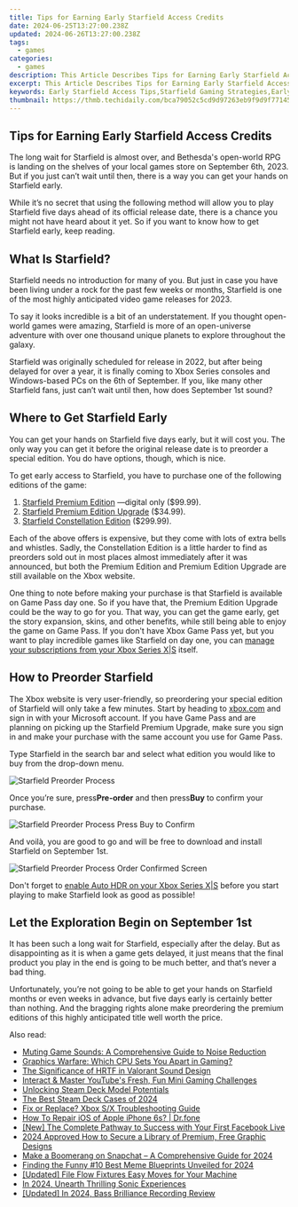 ```yaml
---
title: Tips for Earning Early Starfield Access Credits
date: 2024-06-25T13:27:00.238Z
updated: 2024-06-26T13:27:00.238Z
tags:
  - games
categories:
  - games
description: This Article Describes Tips for Earning Early Starfield Access Credits
excerpt: This Article Describes Tips for Earning Early Starfield Access Credits
keywords: Early Starfield Access Tips,Starfield Gaming Strategies,Early Access Credit Accumulation,Unlock Starfield Rewards Early,Maximize Gaming Credits in Starfield,Starfield Access Strategies 2023,Credits for Early Starfield Entry
thumbnail: https://thmb.techidaily.com/bca79052c5cd9d97263eb9f9d9f77145f2fe6968554def245326bd7e9d126f27.jpg
---
```


## Tips for Earning Early Starfield Access Credits

 The long wait for Starfield is almost over, and Bethesda's open-world RPG is landing on the shelves of your local games store on September 6th, 2023\. But if you just can’t wait until then, there is a way you can get your hands on Starfield early.

 While it’s no secret that using the following method will allow you to play Starfield five days ahead of its official release date, there is a chance you might not have heard about it yet. So if you want to know how to get Starfield early, keep reading.

## What Is Starfield?

 Starfield needs no introduction for many of you. But just in case you have been living under a rock for the past few weeks or months, Starfield is one of the most highly anticipated video game releases for 2023.

 To say it looks incredible is a bit of an understatement. If you thought open-world games were amazing, Starfield is more of an open-universe adventure with over one thousand unique planets to explore throughout the galaxy.

 Starfield was originally scheduled for release in 2022, but after being delayed for over a year, it is finally coming to Xbox Series consoles and Windows-based PCs on the 6th of September. If you, like many other Starfield fans, just can’t wait until then, how does September 1st sound?

## Where to Get Starfield Early

 You can get your hands on Starfield five days early, but it will cost you. The only way you can get it before the original release date is to preorder a special edition. You do have options, though, which is nice.

 To get early access to Starfield, you have to purchase one of the following editions of the game:

1. [Starfield Premium Edition](https://www.xbox.com/en-US/games/store/starfield-premium-edition/9NLGBHLSWXM8/0017) —digital only ($99.99).
2. [Starfield Premium Edition Upgrade](https://www.xbox.com/en-US/games/store/starfield-premium-edition-upgrade/9PB4ZWV7S2MG/0017) ($34.99).
3. [Starfield Constellation Edition](https://bethesda.net/en/game/starfield/get-starfield) ($299.99).

 Each of the above offers is expensive, but they come with lots of extra bells and whistles. Sadly, the Constellation Edition is a little harder to find as preorders sold out in most places almost immediately after it was announced, but both the Premium Edition and Premium Edition Upgrade are still available on the Xbox website.

 One thing to note before making your purchase is that Starfield is available on Game Pass day one. So if you have that, the Premium Edition Upgrade could be the way to go for you. That way, you can get the game early, get the story expansion, skins, and other benefits, while still being able to enjoy the game on Game Pass. If you don't have Xbox Game Pass yet, but you want to play incredible games like Starfield on day one, you can [manage your subscriptions from your Xbox Series X|S](https://www.makeuseof.com/how-to-manage-xbox-subscriptions-from-xbox-series-x-s/) itself.

## How to Preorder Starfield

 The Xbox website is very user-friendly, so preordering your special edition of Starfield will only take a few minutes. Start by heading to [xbox.com](https://xbox.com/) and sign in with your Microsoft account. If you have Game Pass and are planning on picking up the Starfield Premium Upgrade, make sure you sign in and make your purchase with the same account you use for Game Pass.

 Type Starfield in the search bar and select what edition you would like to buy from the drop-down menu.

![Starfield Preorder Process](https://static1.makeuseofimages.com/wordpress/wp-content/uploads/2023/08/starfield-preorder-process.jpg)

 Once you’re sure, press**Pre-order** and then press**Buy** to confirm your purchase.

![Starfield Preorder Process Press Buy to Confirm](https://static1.makeuseofimages.com/wordpress/wp-content/uploads/2023/08/starfield-preorder-process-press-buy-to-confirm.jpg)

 And voilà, you are good to go and will be free to download and install Starfield on September 1st.

![Starfield Preorder Process Order Confirmed Screen](https://static1.makeuseofimages.com/wordpress/wp-content/uploads/2023/08/starfield-preorder-process-order-confirmed-screen.jpg)

 Don't forget to [enable Auto HDR on your Xbox Series X|S](https://www.makeuseof.com/how-to-enable-or-disable-auto-hdr-on-xbox-series-xs/) before you start playing to make Starfield look as good as possible!

## Let the Exploration Begin on September 1st

 It has been such a long wait for Starfield, especially after the delay. But as disappointing as it is when a game gets delayed, it just means that the final product you play in the end is going to be much better, and that’s never a bad thing.

 Unfortunately, you’re not going to be able to get your hands on Starfield months or even weeks in advance, but five days early is certainly better than nothing. And the bragging rights alone make preordering the premium editions of this highly anticipated title well worth the price.


<ins class="adsbygoogle"
     style="display:block"
     data-ad-format="autorelaxed"
     data-ad-client="ca-pub-7571918770474297"
     data-ad-slot="1223367746"></ins>



<ins class="adsbygoogle"
     style="display:block"
     data-ad-client="ca-pub-7571918770474297"
     data-ad-slot="8358498916"
     data-ad-format="auto"
     data-full-width-responsive="true"></ins>

<span class="atpl-alsoreadstyle">Also read:</span>
<div><ul>
<li><a href="https://games-able.techidaily.com/muting-game-sounds-a-comprehensive-guide-to-noise-reduction/"><u>Muting Game Sounds: A Comprehensive Guide to Noise Reduction</u></a></li>
<li><a href="https://games-able.techidaily.com/graphics-warfare-which-cpu-sets-you-apart-in-gaming/"><u>Graphics Warfare: Which CPU Sets You Apart in Gaming?</u></a></li>
<li><a href="https://games-able.techidaily.com/the-significance-of-hrtf-in-valorant-sound-design/"><u>The Significance of HRTF in Valorant Sound Design</u></a></li>
<li><a href="https://games-able.techidaily.com/interact-and-master-youtubes-fresh-fun-mini-gaming-challenges/"><u>Interact & Master YouTube's Fresh, Fun Mini Gaming Challenges</u></a></li>
<li><a href="https://games-able.techidaily.com/unlocking-steam-deck-model-potentials/"><u>Unlocking Steam Deck Model Potentials</u></a></li>
<li><a href="https://games-able.techidaily.com/the-best-steam-deck-cases-of-2024/"><u>The Best Steam Deck Cases of 2024</u></a></li>
<li><a href="https://games-able.techidaily.com/fix-or-replace-xbox-sx-troubleshooting-guide/"><u>Fix or Replace? Xbox S/X Troubleshooting Guide</u></a></li>
<li><a href="https://techidaily.com/how-to-repair-ios-of-apple-iphone-6s-drfone-by-drfone-ios-system-repair-ios-system-repair/"><u>How To Repair iOS of Apple iPhone 6s? | Dr.fone</u></a></li>
<li><a href="https://facebook-videos.techidaily.com/new-the-complete-pathway-to-success-with-your-first-facebook-live/"><u>[New] The Complete Pathway to Success with Your First Facebook Live</u></a></li>
<li><a href="https://some-knowledge.techidaily.com/2024-approved-how-to-secure-a-library-of-premium-free-graphic-designs/"><u>2024 Approved  How to Secure a Library of Premium, Free Graphic Designs</u></a></li>
<li><a href="https://snapchat-videos.techidaily.com/make-a-boomerang-on-snapchat-a-comprehensive-guide-for-2024/"><u>Make a Boomerang on Snapchat – A Comprehensive Guide for 2024</u></a></li>
<li><a href="https://some-techniques.techidaily.com/finding-the-funny-10-best-meme-blueprints-unveiled-for-2024/"><u>Finding the Funny  #10 Best Meme Blueprints Unveiled for 2024</u></a></li>
<li><a href="https://some-techniques.techidaily.com/updated-file-flow-fixtures-easy-moves-for-your-machine/"><u>[Updated] File Flow Fixtures  Easy Moves for Your Machine</u></a></li>
<li><a href="https://sound-tweaking.techidaily.com/in-2024-unearth-thrilling-sonic-experiences/"><u>In 2024, Unearth Thrilling Sonic Experiences</u></a></li>
<li><a href="https://screen-video-capture.techidaily.com/updated-in-2024-bass-brilliance-recording-review/"><u>[Updated] In 2024, Bass Brilliance  Recording Review</u></a></li>
</ul></div>
